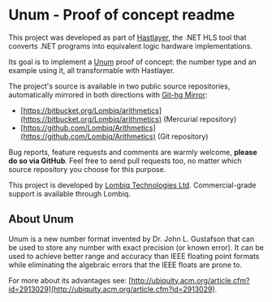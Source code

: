 ﻿# Unum - Proof of concept readme



This project was developed as part of [Hastlayer](https://hastlayer.com/), the .NET HLS tool that converts .NET programs into equivalent logic hardware implementations.

Its goal is to implement a [Unum](http://www.johngustafson.net/unums.html) proof of concept: the number type and an example using it, all transformable with Hastlayer.

The project's source is available in two public source repositories, automatically mirrored in both directions with [Git-hg Mirror](https://githgmirror.com):

- [https://bitbucket.org/Lombiq/arithmetics](https://bitbucket.org/Lombiq/arithmetics) (Mercurial repository)
- [https://github.com/Lombiq/Arithmetics](https://github.com/Lombiq/Arithmetics) (Git repository)

Bug reports, feature requests and comments are warmly welcome, **please do so via GitHub**. Feel free to send pull requests too, no matter which source repository you choose for this purpose.

This project is developed by [Lombiq Technologies Ltd](https://lombiq.com/). Commercial-grade support is available through Lombiq.


## About Unum

Unum is a new number format invented by Dr. John L. Gustafson that can be used to store any number with exact precision (or known error). It can be used to achieve better range and accuracy than IEEE floating point formats while eliminating the algebraic errors that the IEEE floats are prone to.

For more about its advantages see: [http://ubiquity.acm.org/article.cfm?id=2913029](http://ubiquity.acm.org/article.cfm?id=2913029).
